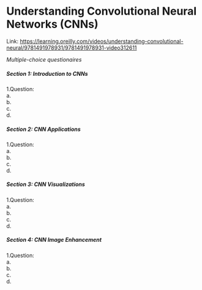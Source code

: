 # Understanding Convolutional Neural Networks (CNNs)

Link: https://learning.oreilly.com/videos/understanding-convolutional-neural/9781491978931/9781491978931-video312611



*Multiple-choice questionaires*




##### Section 1: Introduction to CNNs
1.Question:  
a.  
b.  
c.  
d.   



##### Section 2: CNN Applications 
1.Question:  
a.  
b.  
c.  
d.   



##### Section 3: CNN Visualizations
1.Question:  
a.  
b.  
c.  
d.   


##### Section 4: CNN Image Enhancement
1.Question:  
a.  
b.  
c.  
d.   
  

